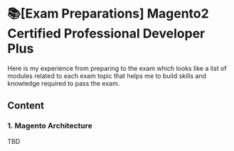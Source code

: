 # 📚[Exam Preparations] Magento2 Certified Professional Developer Plus

Here is my experience from preparing to the exam which looks like a list of modules related to each exam topic that helps me to build skills and knowledge required to pass the exam.

## Content

### 1. Magento Architecture

TBD
